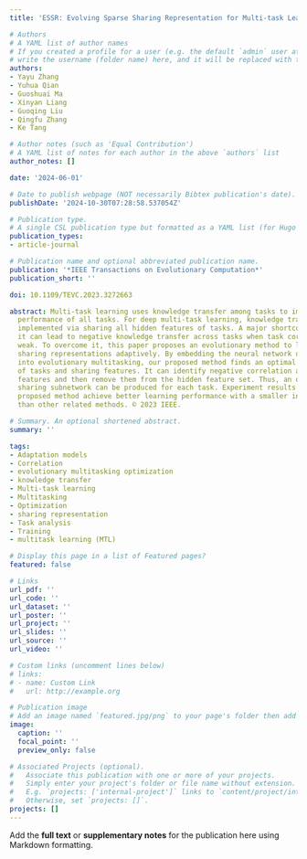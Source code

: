 ```yaml
---
title: 'ESSR: Evolving Sparse Sharing Representation for Multi-task Learning'

# Authors
# A YAML list of author names
# If you created a profile for a user (e.g. the default `admin` user at `content/authors/admin/`), 
# write the username (folder name) here, and it will be replaced with their full name and linked to their profile.
authors:
- Yayu Zhang
- Yuhua Qian
- Guoshuai Ma
- Xinyan Liang
- Guoqing Liu
- Qingfu Zhang
- Ke Tang

# Author notes (such as 'Equal Contribution')
# A YAML list of notes for each author in the above `authors` list
author_notes: []

date: '2024-06-01'

# Date to publish webpage (NOT necessarily Bibtex publication's date).
publishDate: '2024-10-30T07:28:58.537054Z'

# Publication type.
# A single CSL publication type but formatted as a YAML list (for Hugo requirements).
publication_types:
- article-journal

# Publication name and optional abbreviated publication name.
publication: '*IEEE Transactions on Evolutionary Computation*'
publication_short: ''

doi: 10.1109/TEVC.2023.3272663

abstract: Multi-task learning uses knowledge transfer among tasks to improve the generalization
  performance of all tasks. For deep multi-task learning, knowledge transfer is often
  implemented via sharing all hidden features of tasks. A major shortcoming is that
  it can lead to negative knowledge transfer across tasks when task correlation is
  weak. To overcome it, this paper proposes an evolutionary method to learn sparse
  sharing representations adaptively. By embedding the neural network optimization
  into evolutionary multitasking, our proposed method finds an optimal combination
  of tasks and sharing features. It can identify negative correlation and redundant
  features and then remove them from the hidden feature set. Thus, an optimal sparse
  sharing subnetwork can be produced for each task. Experiment results show that the
  proposed method achieve better learning performance with a smaller inference model
  than other related methods. © 2023 IEEE.

# Summary. An optional shortened abstract.
summary: ''

tags:
- Adaptation models
- Correlation
- evolutionary multitasking optimization
- knowledge transfer
- Multi-task learning
- Multitasking
- Optimization
- sharing representation
- Task analysis
- Training
- multitask learning (MTL)

# Display this page in a list of Featured pages?
featured: false

# Links
url_pdf: ''
url_code: ''
url_dataset: ''
url_poster: ''
url_project: ''
url_slides: ''
url_source: ''
url_video: ''

# Custom links (uncomment lines below)
# links:
# - name: Custom Link
#   url: http://example.org

# Publication image
# Add an image named `featured.jpg/png` to your page's folder then add a caption below.
image:
  caption: ''
  focal_point: ''
  preview_only: false

# Associated Projects (optional).
#   Associate this publication with one or more of your projects.
#   Simply enter your project's folder or file name without extension.
#   E.g. `projects: ['internal-project']` links to `content/project/internal-project/index.md`.
#   Otherwise, set `projects: []`.
projects: []
---
```


Add the **full text** or **supplementary notes** for the publication here using Markdown formatting.
